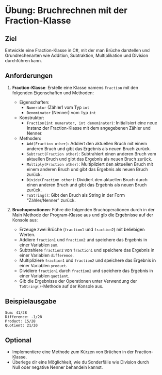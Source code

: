 # Übung: Bruchrechnen mit der Fraction-Klasse

## Ziel
Entwickle eine Fraction-Klasse in C#, mit der man Brüche darstellen und Grundrechenarten wie Addition, Subtraktion, Multiplikation und Division durchführen kann.

## Anforderungen
1. **Fraction-Klasse**: Erstelle eine Klasse namens `Fraction` mit den folgenden Eigenschaften und Methoden:
   - Eigenschaften:
     - `Numerator` (Zähler) vom Typ `int`
     - `Denominator` (Nenner) vom Typ `int`
   - Konstruktor:
     - `Fraction(int numerator, int denominator)`: Initialisiert eine neue Instanz der Fraction-Klasse mit dem angegebenen Zähler und Nenner.
   - Methoden:
     - `Add(Fraction other)`: Addiert den aktuellen Bruch mit einem anderen Bruch und gibt das Ergebnis als neuen Bruch zurück.
     - `Subtract(Fraction other)`: Subtrahiert einen anderen Bruch vom aktuellen Bruch und gibt das Ergebnis als neuen Bruch zurück.
     - `Multiply(Fraction other)`: Multipliziert den aktuellen Bruch mit einem anderen Bruch und gibt das Ergebnis als neuen Bruch zurück.
     - `Divide(Fraction other)`: Dividiert den aktuellen Bruch durch einen anderen Bruch und gibt das Ergebnis als neuen Bruch zurück.
     - `ToString()`: Gibt den Bruch als String in der Form "Zähler/Nenner" zurück.

2. **Bruchoperationen**: Führe die folgenden Bruchoperationen durch in der Main Methode der Program-Klasse aus und gib die Ergebnisse auf der Konsole aus:
   - Erzeuge zwei Brüche (`fraction1` und `fraction2`) mit beliebigen Werten.
   - Addiere `fraction1` und `fraction2` und speichere das Ergebnis in einer Variablen `sum`.
   - Subtrahiere `fraction2` von `fraction1` und speichere das Ergebnis in einer Variablen `difference`.
   - Multipliziere `fraction1` und `fraction2` und speichere das Ergebnis in einer Variablen `product`.
   - Dividiere `fraction1` durch `fraction2` und speichere das Ergebnis in einer Variablen `quotient`.
   - Gib die Ergebnisse der Operationen unter Verwendung der `ToString()`-Methode auf der Konsole aus.

## Beispielausgabe
```
Sum: 41/28
Difference: -1/28
Product: 15/28
Quotient: 21/20
```

## Optional
- Implementiere eine Methode zum Kürzen von Brüchen in der Fraction-Klasse.
- Überlege dir eine Möglichkeit, wie du Sonderfälle wie Division durch Null oder negative Nenner behandeln kannst.